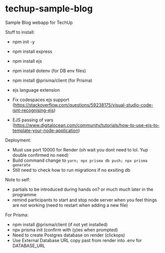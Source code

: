 # techup-sample-blog
Sample Blog webapp for TechUp


Stuff to install:
- npm init -y
- npm install express
- npm install ejs
- npm install dotenv (for DB env files)
- npm install @prisma/client (for Prisma)

- ejs language extension
- Fix codespaces ejs support (https://stackoverflow.com/questions/59238175/visual-studio-code-isnt-recognising-ejs)
- EJS passing of vars (https://www.digitalocean.com/community/tutorials/how-to-use-ejs-to-template-your-node-application)

Deployment:
- Must use port 10000 for Render (oh wait you dont need to lol. Yup double confirmed no need)
- Build command change to `yarn; npx prisma db push; npx prisma generate`
- Still need to check how to run migrations if no exsiting db

Note to self:
- partials to be introduced during hands on? or much much later in the programme
- remind participants to start and stop node server when you feel things are not working (need to restart when adding a new file)

For Prisma:
- npm install @prisma/client (if not yet installed)
- npx prisma init (confirm with (y)es when prompted)
- Need to create Postgres database on render (clickops)
- Use External Database URL copy past from render into .env for DATABASE_URL
